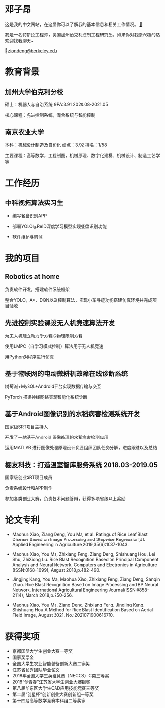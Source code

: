 # 邓子昂

这是我的中文网站，在这里你可以了解我的基本信息和相关工作情况。
[:open_file_folder:](Doc/邓子昂简历.pdf)  

我是一名特斯拉工程师，美国加州伯克利控制工程研究生。如果你对我感兴趣的话欢迎找我聊天~

:e-mail:<ziondeng@berkeley.edu>

# 教育背景

## 加州大学伯克利分校

硕士：机器人与自治系统  GPA:3.91  2020.08-2021.05

核心课程：先进控制系统，混合系统与智能控制

## 南京农业大学
本科：机械设计制造及自动化  绩点：3.92  排名：1/58

主要课程：高等数学，工程制图，机械原理、数字化建模、机械设计、制造工艺学等


# 工作经历

## 中科视拓算法实习生

* 编写餐盘识别APP

* 部署YOLO与ReID深度学习模型实现餐盘识别功能

* 软件维护与调试

# 我的项目

## Robotics at home 
  
负责软件开发，搭建软件系统框架

整合YOLO，A*，DQN以及控制算法，实现小车寻迹功能搭建仿真环境并完成项目验收

## 先进控制实验课设无人机竞速算法开发 

为无人机建立动力学方程与物理限制方程

使用LMPC（自学习模式控制）算法用于无人机竞速

用Python对程序进行仿真

## 基于物联网的电动微耕机故障在线诊断系统 

树莓派+MySQL+Android平台实现数据传输与交互

PyTorch 搭建神经网络实现智能化系统诊断

## 基于Android图像识别的水稻病害检测系统开发 

国家级SRT项目主持人

开发了一款基于Android 图像处理的水稻病害检测应用

运用MATLAB 进行图像处理原理设计负责组织团队任务分解，进度跟进以及总结

## 棚友科技：打造温室智库服务系统 2018.03-2019.05 

国家级创业SRT项目成员 

负责系统设计和APP制作

参加各类创业大赛，负责技术问题答辩，获得多项省级以上奖励

# 论文专利

* Maohua Xiao, Ziang Deng, You Ma, et al. Ratings of Rice Leaf Blast Disease Based on Image Processing and Stepwise Regression[J]. Applied Engineering in Agriculture,2019,35(6):1037-1043.

* Maohua Xiao, You Ma, Zhixiang Feng, Ziang Deng, Shishuang Hou, Lei Shu, ZhiXiong Lu. Rice Blast Recognition Based on Principal Component Analysis and Neural Network, Computers and Electronics in Agriculture (ISSN:0168-1699), August 2018,p.482-490.

* Jingjing Kang, You Ma, Maohua Xiao, Zhixiang Feng, Ziang Deng, Sanqin Zhao. Rice Blast Recognition Based on Image Processing and BP Neural Network, International Agricultural Engineering Journal(ISSN:0858-2114), March 2018,p.250-256.

* Maohua Xiao, You Ma, Ziang Deng, Zhixiang Feng, Jingjing Kang, Shishuang Hou.A Method for Rice Blast Identification Based on Aerial Field Image, August 2021. No.:2021071900616710.


# 获得奖项

* 京都国际大学生创业大赛一等奖
* 国家奖学金
* 全国大学生农业智能装备创新大赛二等奖
* 江苏省优秀团队毕业论文
* 2018年全国大学生英语竞赛（NECCS）C类三等奖
* 2018“创青春”江苏省大学生创业大赛银奖
* 第八届华东区大学生CAD应用技能竞赛三等奖
* 第二届“创星杯”创新创业大赛创新组一等奖
* 第十四届高等数学竞赛本科组二等奖等


[email]:ziondeng@berkeley.edu